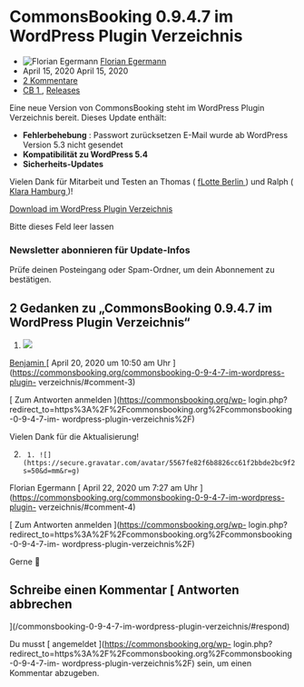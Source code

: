 #  CommonsBooking 0.9.4.7 im WordPress Plugin Verzeichnis

  * ![Florian Egermann](https://secure.gravatar.com/avatar/5567fe82f6b8826cc61f2bbde2bc9f2b?s=20&d=mm&r=g) [ Florian Egermann ](https://commonsbooking.org/author/florian/ "Beiträge von Florian Egermann")
  * April 15, 2020  April 15, 2020 
  * [ 2 Kommentare ](https://commonsbooking.org/commonsbooking-0-9-4-7-im-wordpress-plugin-verzeichnis/#comments)
  * [ CB 1 ](https://commonsbooking.org/category/cb-1/) , [ Releases ](https://commonsbooking.org/category/releases/)

Eine neue Version von CommonsBooking steht im WordPress Plugin Verzeichnis
bereit. Dieses Update enthält:

  * **Fehlerbehebung** : Passwort zurücksetzen E-Mail wurde ab WordPress Version 5.3 nicht gesendet 
  * **Kompatibilität zu WordPress 5.4**
  * **Sicherheits-Updates**

Vielen Dank für Mitarbeit und Testen an Thomas ( [ fLotte Berlin
](https://flotte-berlin.de) ) und Ralph ( [ Klara Hamburg
](https://klara.bike) )!

[ Download im WordPress Plugin Verzeichnis
](https://de.wordpress.org/plugins/commons-booking/)

Bitte dieses Feld leer lassen

###  Newsletter abonnieren für Update-Infos

Prüfe deinen Posteingang oder Spam-Ordner, um dein Abonnement zu bestätigen.

##  2 Gedanken zu „CommonsBooking 0.9.4.7 im WordPress Plugin Verzeichnis“

  1. ![](https://secure.gravatar.com/avatar/622072d8c596f343491a0518d5bb9adc?s=50&d=mm&r=g)

[ Benjamin ](http://wirmachenmit.net) [ April 20, 2020 um 10:50 am Uhr
](https://commonsbooking.org/commonsbooking-0-9-4-7-im-wordpress-plugin-
verzeichnis/#comment-3)

[ Zum Antworten anmelden ](https://commonsbooking.org/wp-
login.php?redirect_to=https%3A%2F%2Fcommonsbooking.org%2Fcommonsbooking-0-9-4-7-im-
wordpress-plugin-verzeichnis%2F)

Vielen Dank für die Aktualisierung!

  2.      1. ![](https://secure.gravatar.com/avatar/5567fe82f6b8826cc61f2bbde2bc9f2b?s=50&d=mm&r=g)

Florian Egermann  [ April 22, 2020 um 7:27 am Uhr
](https://commonsbooking.org/commonsbooking-0-9-4-7-im-wordpress-plugin-
verzeichnis/#comment-4)

[ Zum Antworten anmelden ](https://commonsbooking.org/wp-
login.php?redirect_to=https%3A%2F%2Fcommonsbooking.org%2Fcommonsbooking-0-9-4-7-im-
wordpress-plugin-verzeichnis%2F)

Gerne 🙂

##  Schreibe einen Kommentar  [ Antworten abbrechen
](/commonsbooking-0-9-4-7-im-wordpress-plugin-verzeichnis/#respond)

Du musst [ angemeldet ](https://commonsbooking.org/wp-
login.php?redirect_to=https%3A%2F%2Fcommonsbooking.org%2Fcommonsbooking-0-9-4-7-im-
wordpress-plugin-verzeichnis%2F) sein, um einen Kommentar abzugeben.

